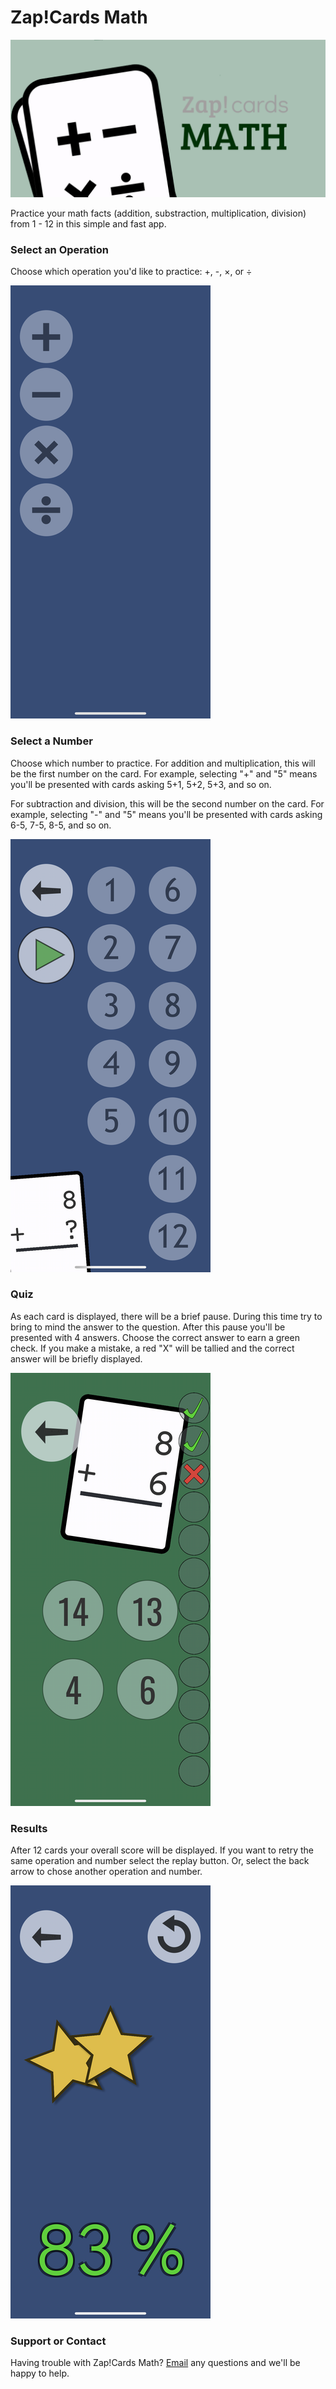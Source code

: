 # Zap!Cards Math
![Header Image](/github-repo-image.png)

Practice your math facts (addition, substraction, multiplication, division) from 1 - 12 in this simple and fast app.


### Select an Operation
Choose which operation you'd like to practice: +, -, ×, or ÷

![Select an Operation Screenshot](/screenshot-select-op.png)


### Select a Number
Choose which number to practice.  For addition and multiplication, this will be the first number on the card.  For example, selecting "+" and "5" means you'll be presented with cards asking 5+1, 5+2, 5+3, and so on.

For subtraction and division, this will be the second number on the card.  For example, selecting "-" and "5" means you'll be presented with cards asking 6-5, 7-5, 8-5, and so on.

![Select a Number Screenshot](/screenshot-select-num.png)



### Quiz
As each card is displayed, there will be a brief pause.  During this time try to bring to mind the answer to the question.  After this pause you'll be presented with 4 answers.  Choose the correct answer to earn a green check.  If you make a mistake, a red "X" will be tallied and the correct answer will be briefly displayed.

![Quiz Screenshot](/screenshot-quiz.png)



### Results
After 12 cards your overall score will be displayed.  If you want to retry the same operation and number select the replay button.  Or, select the back arrow to chose another operation and number.

![Results Screenshot](/screenshot-grade.png)

### Support or Contact

Having trouble with Zap!Cards Math?
[Email](mailto:zap-math@harper.link) any questions and we'll be happy to help.

